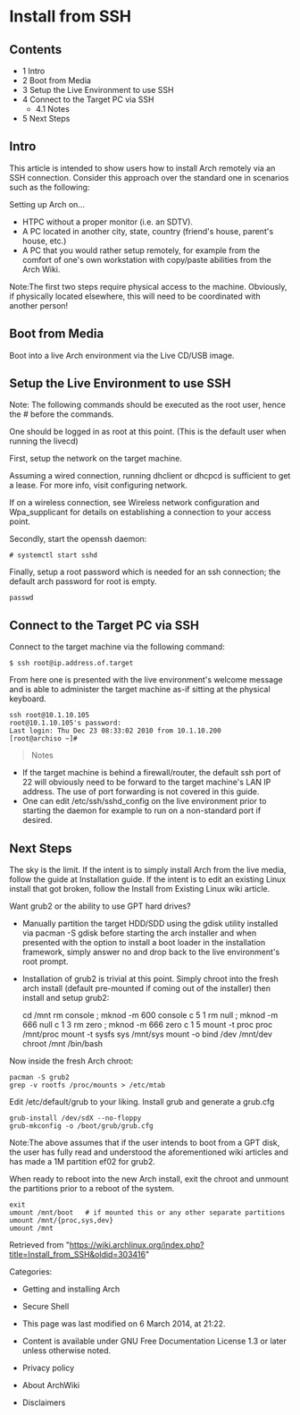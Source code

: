Install from SSH
================

Contents
--------

-   1 Intro
-   2 Boot from Media
-   3 Setup the Live Environment to use SSH
-   4 Connect to the Target PC via SSH
    -   4.1 Notes
-   5 Next Steps

Intro
-----

This article is intended to show users how to install Arch remotely via
an SSH connection. Consider this approach over the standard one in
scenarios such as the following:

Setting up Arch on...

-   HTPC without a proper monitor (i.e. an SDTV).
-   A PC located in another city, state, country (friend's house,
    parent's house, etc.)
-   A PC that you would rather setup remotely, for example from the
    comfort of one's own workstation with copy/paste abilities from the
    Arch Wiki.

Note:The first two steps require physical access to the machine.
Obviously, if physically located elsewhere, this will need to be
coordinated with another person!

Boot from Media
---------------

Boot into a live Arch environment via the Live CD/USB image.

Setup the Live Environment to use SSH
-------------------------------------

Note: The following commands should be executed as the root user, hence
the # before the commands.

One should be logged in as root at this point. (This is the default user
when running the livecd)

First, setup the network on the target machine.

Assuming a wired connection, running dhclient or dhcpcd is sufficient to
get a lease. For more info, visit configuring network.

If on a wireless connection, see Wireless network configuration and
Wpa_supplicant for details on establishing a connection to your access
point.

Secondly, start the openssh daemon:

    # systemctl start sshd

Finally, setup a root password which is needed for an ssh connection;
the default arch password for root is empty.

    passwd

Connect to the Target PC via SSH
--------------------------------

Connect to the target machine via the following command:

    $ ssh root@ip.address.of.target

From here one is presented with the live environment's welcome message
and is able to administer the target machine as-if sitting at the
physical keyboard.

    ssh root@10.1.10.105
    root@10.1.10.105's password: 
    Last login: Thu Dec 23 08:33:02 2010 from 10.1.10.200
    [root@archiso ~]#

> Notes

-   If the target machine is behind a firewall/router, the default ssh
    port of 22 will obviously need to be forward to the target machine's
    LAN IP address. The use of port forwarding is not covered in this
    guide.
-   One can edit /etc/ssh/sshd_config on the live environment prior to
    starting the daemon for example to run on a non-standard port if
    desired.

Next Steps
----------

The sky is the limit. If the intent is to simply install Arch from the
live media, follow the guide at Installation guide. If the intent is to
edit an existing Linux install that got broken, follow the Install from
Existing Linux wiki article.

Want grub2 or the ability to use GPT hard drives?

-   Manually partition the target HDD/SDD using the gdisk utility
    installed via pacman -S gdisk before starting the arch installer and
    when presented with the option to install a boot loader in the
    installation framework, simply answer no and drop back to the live
    environment's root prompt.
-   Installation of grub2 is trivial at this point. Simply chroot into
    the fresh arch install (default pre-mounted if coming out of the
    installer) then install and setup grub2:

    cd /mnt
    rm console ; mknod -m 600 console c 5 1
    rm null ; mknod -m 666 null c 1 3
    rm zero ; mknod -m 666 zero c 1 5
    mount -t proc proc /mnt/proc
    mount -t sysfs sys /mnt/sys
    mount -o bind /dev /mnt/dev
    chroot /mnt /bin/bash

Now inside the fresh Arch chroot:

    pacman -S grub2
    grep -v rootfs /proc/mounts > /etc/mtab

Edit /etc/default/grub to your liking. Install grub and generate a
grub.cfg

    grub-install /dev/sdX --no-floppy
    grub-mkconfig -o /boot/grub/grub.cfg

Note:The above assumes that if the user intends to boot from a GPT disk,
the user has fully read and understood the aforementioned wiki articles
and has made a 1M partition ef02 for grub2.

When ready to reboot into the new Arch install, exit the chroot and
unmount the partitions prior to a reboot of the system.

    exit
    umount /mnt/boot   # if mounted this or any other separate partitions
    umount /mnt/{proc,sys,dev}
    umount /mnt

Retrieved from
"https://wiki.archlinux.org/index.php?title=Install_from_SSH&oldid=303416"

Categories:

-   Getting and installing Arch
-   Secure Shell

-   This page was last modified on 6 March 2014, at 21:22.
-   Content is available under GNU Free Documentation License 1.3 or
    later unless otherwise noted.
-   Privacy policy
-   About ArchWiki
-   Disclaimers
